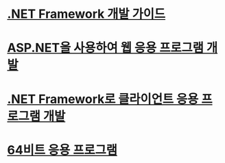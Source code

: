 # [.NET Framework 개발 가이드](development-guide.md)
# [ASP.NET을 사용하여 웹 응용 프로그램 개발](develop-web-apps-with-aspnet.md)
# [.NET Framework로 클라이언트 응용 프로그램 개발](develop-client-apps.md)
# [64비트 응용 프로그램](64-bit-apps.md)
